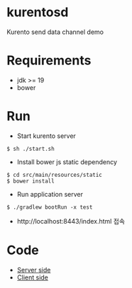 # kurentosd

Kurento send data channel demo

# Requirements

* jdk >= 19
* bower

# Run

* Start kurento server
```shell
$ sh ./start.sh
```

* Install bower js static dependency
```shell
$ cd src/main/resources/static
$ bower install
```

* Run application server
```shell
$ ./gradlew bootRun -x test
```

* http://localhost:8443/index.html 접속

# Code
* [Server side](https://github.com/omnipede/kurentosd/tree/main/src/main/kotlin/io/omnipede)
* [Client side](https://github.com/omnipede/kurentosd/blob/main/src/main/resources/static/index.html)
